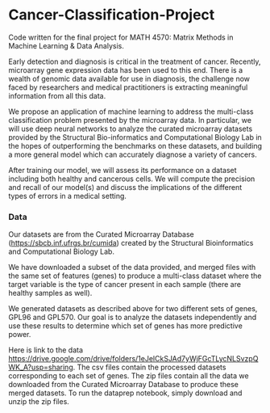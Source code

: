# Cancer-Classification-Project
Code written for the final project for MATH 4570: Matrix Methods in Machine Learning &amp; Data Analysis.

Early detection and diagnosis is critical in the treatment of cancer.
Recently, microarray gene expression data has been used to this end.
There is a wealth of genomic data available for use in diagnosis, the 
challenge now faced by researchers and medical practitioners is extracting 
meaningful information from all this data.

We propose an application of machine learning to address the multi-class classification
problem presented by the microarray data. In particular, we will use deep neural networks
to analyze the curated microarray datasets provided by the Structural Bio-informatics and 
Computational Biology Lab in the hopes of outperforming the benchmarks on these datasets,
and building a more general model which can accurately diagnose a variety of cancers.

After training our model, we will assess its performance on a dataset including both
healthy and cancerous cells. We will compute the precision and recall of our model(s)
and discuss the implications of the different types of errors in a medical setting.

### Data
Our datasets are from the Curated Microarray Database (https://sbcb.inf.ufrgs.br/cumida)
created by the Structural Bioinformatics and Computational Biology Lab.

We have downloaded a subset of the data provided, and merged files with the same set of features
(genes) to produce a multi-class dataset where the target variable is the type
of cancer present in each sample (there are healthy samples as well).

We generated datasets as described above for two different sets of genes, GPL96 and GPL570. Our goal is to
analyze the datasets independently and use these results to determine which set of genes
has more predictive power.

Here is link to the data https://drive.google.com/drive/folders/1eJelCkSJAd7yWjFGcTLycNLSvzpQWK_A?usp=sharing.
The csv files contain the processed datasets corresponding to each set of genes. The zip files
contain all the data we downloaded from the Curated Microarray Database to produce these merged datasets.
To run the dataprep notebook, simply download and unzip the zip files.